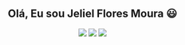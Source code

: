 <div align="center"><h2>Olá, Eu sou Jeliel Flores Moura 😃</h2>

<!--<div align="center">
  <a href="https://github.com/Jelielvison">
  <img height="180em" src="https://github-readme-stats.vercel.app/api?username=Jelielvison&show_icons=true&theme=blue-green&include_all_commits=true&count_private=true"/>
  
  
  
##-->
  
<div>
  <a href="https://www.instagram.com/jeli_moura/" target="_blank"><img src="https://img.shields.io/badge/-Instagram-%23E4405F?style=for-the-badge&logo=instagram&logoColor=white" target="_blank"></a>
  <a href = "mailto:jelielfloresmoura@gmail.com"><img src="https://img.shields.io/badge/-Gmail-%23333?style=for-the-badge&logo=gmail&logoColor=white" target="_blank"></a>
  <a href="https://www.linkedin.com/in/jeliel-f-12613a13b/" target="_blank"><img src="https://img.shields.io/badge/-LinkedIn-%230077B5?style=for-the-badge&logo=linkedin&logoColor=white" target="_blank"></a>
</div>
